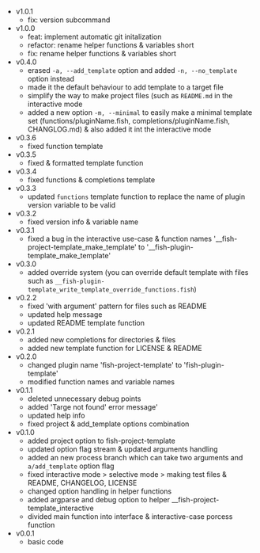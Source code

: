 - v1.0.1
    - fix: version subcommand
- v1.0.0
    - feat: implement automatic git initalization
    - refactor: rename helper functions & variables short
    - fix: rename helper functions & variables short
- v0.4.0
    - erased `-a, --add_template` option and added `-n, --no_template` option instead
    - made it the default behaviour to add template to a target file
    - simplify the way to make project files (such as `README.md` in the interactive mode
    - added a new option `-m, --minimal` to easily make a minimal template set (functions/pluginName.fish, completions/pluginName.fish, CHANGLOG.md) & also added it int the interactive mode
- v0.3.6
    - fixed function template
- v0.3.5
    - fixed & formatted template function
- v0.3.4
    - fixed functions & completions template
- v0.3.3
    - updated `functions` template function to replace the name of plugin version variable to be valid
- v0.3.2
    - fixed version info & variable name
- v0.3.1
    - fixed a bug in the interactive use-case & function names '__fish-project-template_make_template' to '__fish-plugin-template_make_template'
- v0.3.0
    - added override system (you can override default template with files such as `__fish-plugin-template_write_template_override_functions.fish`)
- v0.2.2
    - fixed 'with argument' pattern for files such as README 
    - updated help message
    - updated README template function
- v0.2.1
    -  added new completions for directories & files
    -  added new template function for LICENSE & README
- v0.2.0
    - changed plugin name 'fish-project-template' to 'fish-plugin-template'
    - modified function names and variable names
- v0.1.1
    - deleted unnecessary debug points
    - added 'Targe not found' error message' 
    - updated help info
    - fixed project & add_template options combination
- v0.1.0
    - added project option to fish-project-template
    - updated option flag stream & updated arguments handling
    - added an new process branch which can take two arguments and `a/add_template` option flag
    - fixed interactive mode > selective mode > making test files & README, CHANGELOG, LICENSE
    - changed option handling in helper functions
    - added argparse and debug option to helper __fish-project-template_interactive
    - divided main function into interface & interactive-case porcess function
- v0.0.1
    - basic code